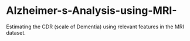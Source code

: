 # Alzheimer-s-Analysis-using-MRI-
Estimating the CDR (scale of Dementia) using relevant features in the MRI dataset.
